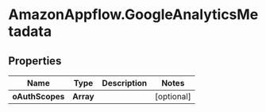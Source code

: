 # AmazonAppflow.GoogleAnalyticsMetadata

## Properties

Name | Type | Description | Notes
------------ | ------------- | ------------- | -------------
**oAuthScopes** | **Array** |  | [optional] 


